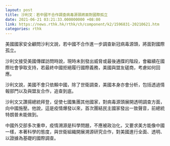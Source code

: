 ```yaml
---
layout: post
title: 沙利文：若中國不合作調查病毒源頭將面對國際孤立
date: 2021-06-21 03:21:33.000000000 +08:00
link: https://news.rthk.hk/rthk/ch/component/k2/1596831-20210621.htm
categories: rthk
---
```


美國國家安全顧問沙利文說，若中國不合作進一步調查新冠病毒源頭，將面對國際孤立。

沙利文接受美國傳媒訪問時說，現時未到發出威脅或最後通牒的階段，會繼續在國際社會爭取支持，若最終中國拒絕履行國際義務，美國與盟友磋商，考慮如何回應。

沙利文說，美國不會只依賴中國，除了世衛調查，美國本身亦會分析，包括透過情報部門以及與盟友合作，追查到底。

沙利文又讚揚總統拜登，促使七國集團其他國家，對病毒源頭展開透明調查方面，向中國施壓。他說，這是疫情爆發以來，首次團結民主國家發出一致聲音，前總統特朗普未能做到。

中國外交部多次重申，疫情溯源是科學問題，不應被政治化，又要求美方能像中國一樣，本著科學的態度，與世衛組織開展溯源研究合作，對美國進行全面、透明、以證據為基礎的國際調查。

